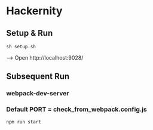 # Hackernity

## Setup & Run

``` 
sh setup.sh
```
--> Open http://localhost:9028/

## Subsequent Run 
### webpack-dev-server 
### Default PORT = check_from_webpack.config.js

```
npm run start
``` 
